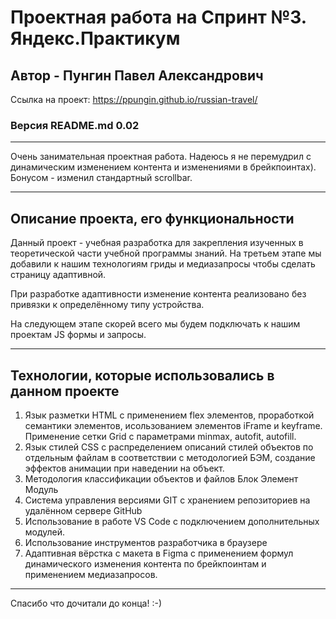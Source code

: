 # Проектная работа на Спринт №3. Яндекс.Практикум

## Автор - Пунгин Павел Александрович

Ссылка на проект: https://ppungin.github.io/russian-travel/

### Версия README.md 0.02
________________________________________________________

Очень занимательная проектная работа. Надеюсь я не перемудрил с динамическим изменением контента и изменениями в брейкпоинтах). Бонусом - изменил стандартный scrollbar.

________________________________________________________

## Описание проекта, его функциональности

Данный проект - учебная разработка для закрепления изученных в теоретической части учебной программы знаний.
На третьем этапе мы добавили к нашим технологиям гриды и медиазапросы чтобы сделать страницу адаптивной.

При разработке адаптивности изменение контента реализовано без привязки к определённому типу устройства.

На следующем этапе скорей всего мы будем подключать к нашим проектам JS формы и запросы.

________________________________________________________

## Технологии, которые использовались в данном проекте

1. Язык разметки HTML с применением flex элементов, проработкой семантики элементов, исользованием элементов iFrame и keyframe. Применение сетки Grid с параметрами minmax, autofit, autofill.   
2. Язык стилей CSS с распределением описаний стилей объектов по отдельным файлам в соответствии с методологией БЭМ, создание эффектов анимации при наведении на объект. 
3. Методология классификации объектов и файлов Блок Элемент Модуль
4. Система управления версиями GIT с хранением репозиториев на удалённом сервере GitHub
5. Использование в работе VS Code с подключением дополнительных модулей.
6. Использование инструментов разработчика в браузере
7. Адаптивная вёрстка с макета в Figma с применением формул динамического изменения контента по брейкпоинтам и применением медиазапросов.

________________________________________________________

Спасибо что дочитали до конца! :-)